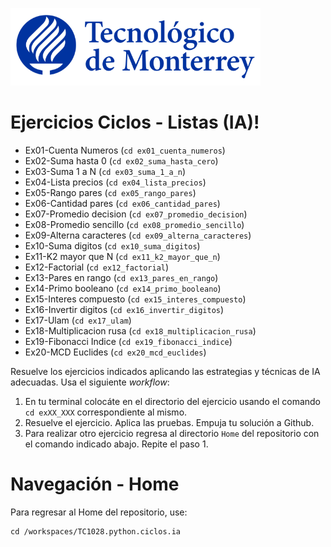 ![Tec de Monterrey](images/logotecmty.png)

# Ejercicios Ciclos - Listas (IA)!

- Ex01-Cuenta Numeros (`cd ex01_cuenta_numeros`)
- Ex02-Suma hasta 0 (`cd ex02_suma_hasta_cero`)
- Ex03-Suma 1 a N (`cd ex03_suma_1_a_n`)
- Ex04-Lista precios (`cd ex04_lista_precios`)
- Ex05-Rango pares (`cd ex05_rango_pares`)
- Ex06-Cantidad pares (`cd ex06_cantidad_pares`)
- Ex07-Promedio decision (`cd ex07_promedio_decision`)
- Ex08-Promedio sencillo (`cd ex08_promedio_sencillo`)
- Ex09-Alterna caracteres (`cd ex09_alterna_caracteres`)
- Ex10-Suma digitos (`cd ex10_suma_digitos`)
- Ex11-K2 mayor que N (`cd ex11_k2_mayor_que_n`)
- Ex12-Factorial (`cd ex12_factorial`)
- Ex13-Pares en rango (`cd ex13_pares_en_rango`)
- Ex14-Primo booleano (`cd ex14_primo_booleano`)
- Ex15-Interes compuesto (`cd ex15_interes_compuesto`)
- Ex16-Invertir digitos (`cd ex16_invertir_digitos`)
- Ex17-Ulam (`cd ex17_ulam`)
- Ex18-Multiplicacion rusa (`cd ex18_multiplicacion_rusa`)
- Ex19-Fibonacci Indice (`cd ex19_fibonacci_indice`)
- Ex20-MCD Euclides (`cd ex20_mcd_euclides`)

Resuelve los ejercicios indicados aplicando las estrategias y técnicas de IA adecuadas. Usa el siguiente *workflow*:

1. En tu terminal colocáte en el directorio del ejercicio usando el comando `cd exXX_XXX` correspondiente al mismo.
2. Resuelve el ejercicio. Aplica las pruebas. Empuja tu solución a Github.
3. Para realizar otro ejercicio regresa al directorio `Home` del repositorio con el comando indicado abajo. Repite el paso 1.

# Navegación - Home
Para regresar al Home del repositorio, use:

```
cd /workspaces/TC1028.python.ciclos.ia
```
